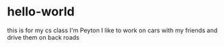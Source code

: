 # hello-world
this is for my cs class
I'm Peyton I like to work on cars with my friends and drive them on back roads 
